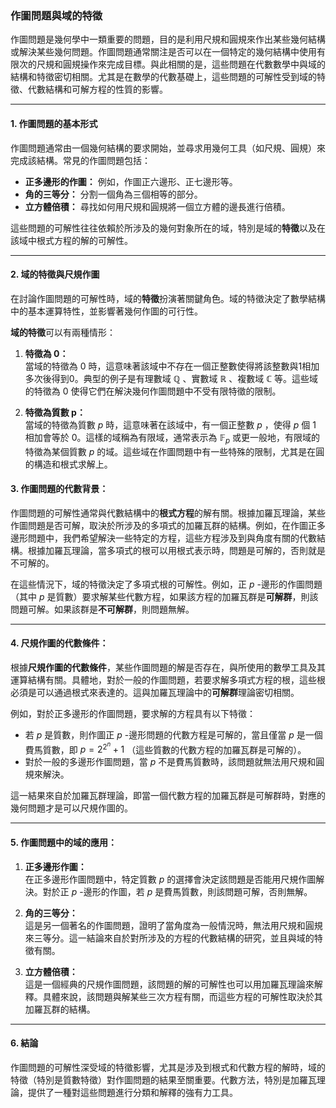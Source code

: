 ### **作圖問題與域的特徵**

作圖問題是幾何學中一類重要的問題，目的是利用尺規和圓規來作出某些幾何結構或解決某些幾何問題。作圖問題通常關注是否可以在一個特定的幾何結構中使用有限次的尺規和圓規操作來完成目標。與此相關的是，這些問題在代數數學中與域的結構和特徵密切相關。尤其是在數學的代數基礎上，這些問題的可解性受到域的特徵、代數結構和可解方程的性質的影響。

---

#### **1. 作圖問題的基本形式**

作圖問題通常由一個幾何結構的要求開始，並尋求用幾何工具（如尺規、圓規）來完成該結構。常見的作圖問題包括：

- **正多邊形的作圖：** 例如，作圖正六邊形、正七邊形等。
- **角的三等分：** 分割一個角為三個相等的部分。
- **立方體倍積：** 尋找如何用尺規和圓規將一個立方體的邊長進行倍積。

這些問題的可解性往往依賴於所涉及的幾何對象所在的域，特別是域的**特徵**以及在該域中根式方程的解的可解性。

---

#### **2. 域的特徵與尺規作圖**

在討論作圖問題的可解性時，域的**特徵**扮演著關鍵角色。域的特徵決定了數學結構中的基本運算特性，並影響著幾何作圖的可行性。

**域的特徵**可以有兩種情形：

1. **特徵為 0：**  
   當域的特徵為 0 時，這意味著該域中不存在一個正整數使得將該整數與1相加多次後得到0。典型的例子是有理數域  $\mathbb{Q}$ 、實數域  $\mathbb{R}$ 、複數域  $\mathbb{C}$  等。這些域的特徵為 0 使得它們在解決幾何作圖問題中不受有限特徵的限制。

2. **特徵為質數 p：**  
   當域的特徵為質數  $p$  時，這意味著在該域中，有一個正整數  $p$ ，使得  $p$  個 1 相加會等於 0。這樣的域稱為有限域，通常表示為  $\mathbb{F}_p$  或更一般地，有限域的特徵為某個質數  $p$  的域。這些域在作圖問題中有一些特殊的限制，尤其是在圓的構造和根式求解上。

#### **3. 作圖問題的代數背景：**

作圖問題的可解性通常與代數結構中的**根式方程**的解有關。根據加羅瓦理論，某些作圖問題是否可解，取決於所涉及的多項式的加羅瓦群的結構。例如，在作圖正多邊形問題中，我們希望解決一些特定的方程，這些方程涉及到與角度有關的代數結構。根據加羅瓦理論，當多項式的根可以用根式表示時，問題是可解的，否則就是不可解的。

在這些情況下，域的特徵決定了多項式根的可解性。例如，正  $p$ -邊形的作圖問題（其中  $p$  是質數）要求解某些代數方程，如果該方程的加羅瓦群是**可解群**，則該問題可解。如果該群是**不可解群**，則問題無解。

---

#### **4. 尺規作圖的代數條件：**

根據**尺規作圖的代數條件**，某些作圖問題的解是否存在，與所使用的數學工具及其運算結構有關。具體地，對於一般的作圖問題，若要求解多項式方程的根，這些根必須是可以通過根式來表達的。這與加羅瓦理論中的**可解群**理論密切相關。

例如，對於正多邊形的作圖問題，要求解的方程具有以下特徵：

- 若  $p$  是質數，則作圖正  $p$ -邊形問題的代數方程是可解的，當且僅當  $p$  是一個費馬質數，即  $p = 2^{2^n} + 1$ （這些質數的代數方程的加羅瓦群是可解的）。
- 對於一般的多邊形作圖問題，當  $p$  不是費馬質數時，該問題就無法用尺規和圓規來解決。

這一結果來自於加羅瓦群理論，即當一個代數方程的加羅瓦群是可解群時，對應的幾何問題才是可以尺規作圖的。

---

#### **5. 作圖問題中的域的應用：**

1. **正多邊形作圖：**  
   在正多邊形作圖問題中，特定質數  $p$  的選擇會決定該問題是否能用尺規作圖解決。對於正  $p$ -邊形的作圖，若  $p$  是費馬質數，則該問題可解，否則無解。

2. **角的三等分：**  
   這是另一個著名的作圖問題，證明了當角度為一般情況時，無法用尺規和圓規來三等分。這一結論來自於對所涉及的方程的代數結構的研究，並且與域的特徵有關。

3. **立方體倍積：**  
   這是一個經典的尺規作圖問題，該問題的解的可解性也可以用加羅瓦理論來解釋。具體來說，該問題與解某些三次方程有關，而這些方程的可解性取決於其加羅瓦群的結構。

---

#### **6. 結論**

作圖問題的可解性深受域的特徵影響，尤其是涉及到根式和代數方程的解時，域的特徵（特別是質數特徵）對作圖問題的結果至關重要。代數方法，特別是加羅瓦理論，提供了一種對這些問題進行分類和解釋的強有力工具。